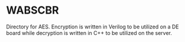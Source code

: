 # WABSCBR
Directory for AES. Encryption is written in Verilog to be utilized on a DE board while decryption is written in C++ to be utilized on the server.
